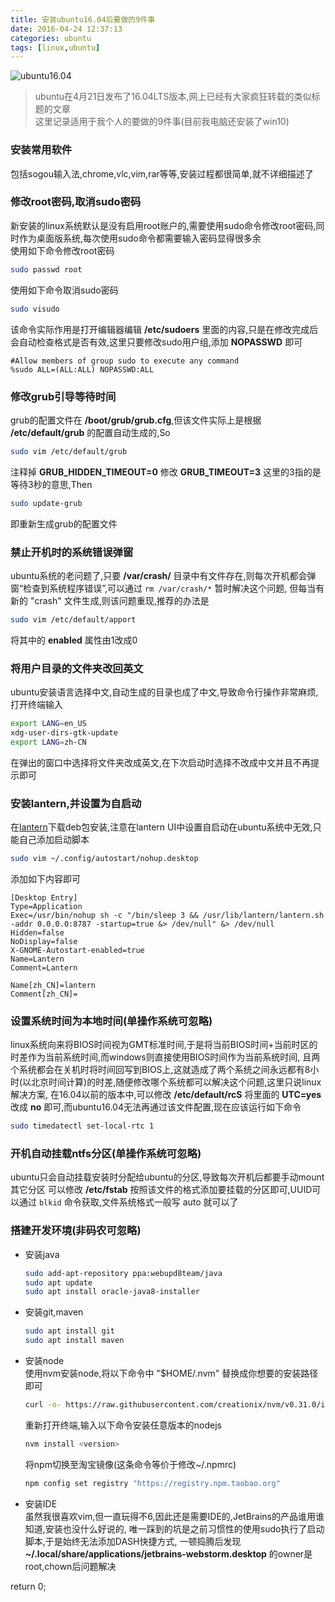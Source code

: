 ```yaml
---
title: 安装ubuntu16.04后要做的9件事
date: 2016-04-24 12:37:13
categories: ubuntu
tags: [linux,ubuntu]
---
```



![ubuntu16.04](/img/ubuntu16_04.png)

> ubuntu在4月21日发布了16.04LTS版本,网上已经有大家疯狂转载的类似标题的文章  
这里记录适用于我个人的要做的9件事(目前我电脑还安装了win10)

### 安装常用软件
包括sogou输入法,chrome,vlc,vim,rar等等,安装过程都很简单,就不详细描述了
 
### 修改root密码,取消sudo密码
新安装的linux系统默认是没有启用root账户的,需要使用sudo命令修改root密码,同时作为桌面版系统,每次使用sudo命令都需要输入密码显得很多余  
使用如下命令修改root密码
```bash
sudo passwd root
```

使用如下命令取消sudo密码
```bash
sudo visudo
```
该命令实际作用是打开编辑器编辑 **/etc/sudoers** 里面的内容,只是在修改完成后会自动检查格式是否有效,这里只要修改sudo用户组,添加 **NOPASSWD** 即可
```
#Allow members of group sudo to execute any command
%sudo ALL=(ALL:ALL) NOPASSWD:ALL
```

<!-- more -->
    
### 修改grub引导等待时间
grub的配置文件在 **/boot/grub/grub.cfg**,但该文件实际上是根据 **/etc/default/grub** 的配置自动生成的,So
```bash
sudo vim /etc/default/grub
```
注释掉 **GRUB_HIDDEN_TIMEOUT=0** 修改 **GRUB_TIMEOUT=3** 这里的3指的是等待3秒的意思,Then
```bash
sudo update-grub
```
即重新生成grub的配置文件
    
### 禁止开机时的系统错误弹窗
ubuntu系统的老问题了,只要 **/var/crash/** 目录中有文件存在,则每次开机都会弹窗“检查到系统程序错误”,可以通过 `rm /var/crash/*` 暂时解决这个问题,
但每当有新的 "crash" 文件生成,则该问题重现,推荐的办法是
```bash
sudo vim /etc/default/apport
```
将其中的 **enabled** 属性由1改成0
    
### 将用户目录的文件夹改回英文
ubuntu安装语言选择中文,自动生成的目录也成了中文,导致命令行操作非常麻烦,打开终端输入
```bash
export LANG=en_US
xdg-user-dirs-gtk-update
export LANG=zh-CN
```
在弹出的窗口中选择将文件夹改成英文,在下次启动时选择不改成中文并且不再提示即可
    
### 安装lantern,并设置为自启动
在[lantern](https://github.com/getlantern/lantern)下载deb包安装,注意在lantern UI中设置自启动在ubuntu系统中无效,只能自己添加启动脚本
```bash
sudo vim ~/.config/autostart/nohup.desktop
```
添加如下内容即可
```
[Desktop Entry]
Type=Application
Exec=/usr/bin/nohup sh -c "/bin/sleep 3 && /usr/lib/lantern/lantern.sh -addr 0.0.0.0:8787 -startup=true &> /dev/null" &> /dev/null
Hidden=false
NoDisplay=false
X-GNOME-Autostart-enabled=true
Name=Lantern
Comment=Lantern

Name[zh_CN]=lantern
Comment[zh_CN]=
```

### 设置系统时间为本地时间(单操作系统可忽略)
linux系统向来将BIOS时间视为GMT标准时间,于是将当前BIOS时间+当前时区的时差作为当前系统时间,而windows则直接使用BIOS时间作为当前系统时间,
且两个系统都会在关机时将时间回写到BIOS上,这就造成了两个系统之间永远都有8小时(以北京时间计算)的时差,随便修改哪个系统都可以解决这个问题,这里只说linux解决方案,
在16.04以前的版本中,可以修改 **/etc/default/rcS** 将里面的 **UTC=yes** 改成 **no** 即可,而ubuntu16.04无法再通过该文件配置,现在应该运行如下命令
```bash
sudo timedatectl set-local-rtc 1
```
    
### 开机自动挂载ntfs分区(单操作系统可忽略)
ubuntu只会自动挂载安装时分配给ubuntu的分区,导致每次开机后都要手动mount其它分区
可以修改 **/etc/fstab** 按照该文件的格式添加要挂载的分区即可,UUID可以通过 `blkid` 命令获取,文件系统格式一般写 auto 就可以了
    
### 搭建开发环境(非码农可忽略)
- 安装java  
    ```bash
    sudo add-apt-repository ppa:webupd8team/java
    sudo apt update
    sudo apt install oracle-java8-installer
    ```
- 安装git,maven  
    ```bash
    sudo apt install git
    sudo apt install maven
    ```
- 安装node  
    使用nvm安装node,将以下命令中 "$HOME/.nvm" 替换成你想要的安装路径即可
    ```bash
    curl -o- https://raw.githubusercontent.com/creationix/nvm/v0.31.0/install.sh | NVM_DIR="$HOME/.nvm" bash
    ```
    重新打开终端,输入以下命令安装任意版本的nodejs
    ```bash
    nvm install <version>
    ```
    将npm切换至淘宝镜像(这条命令等价于修改~/.npmrc)
    ```bash
    npm config set registry "https://registry.npm.taobao.org"
    ```
- 安装IDE  
    虽然我很喜欢vim,但一直玩得不6,因此还是需要IDE的,JetBrains的产品谁用谁知道,安装也没什么好说的,
    唯一踩到的坑是之前习惯性的使用sudo执行了启动脚本,于是始终无法添加DASH快捷方式,
    一顿捣腾后发现 **~/.local/share/applications/jetbrains-webstorm.desktop** 的owner是root,chown后问题解决
    
return 0;
    
    
    
